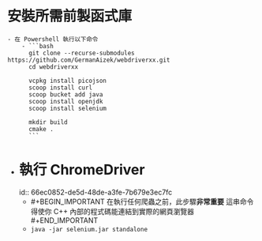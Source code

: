 # 安裝所需前製函式庫
	- 在 Powershell 執行以下命令
		- ```bash
		  git clone --recurse-submodules https://github.com/GermanAizek/webdriverxx.git
		  cd webdriverxx
		  
		  vcpkg install picojson
		  scoop install curl
		  scoop bucket add java
		  scoop install openjdk
		  scoop install selenium
		  
		  mkdir build
		  cmake .
		  ```
- # 執行 ChromeDriver
  id:: 66ec0852-de5d-48de-a3fe-7b679e3ec7fc
	- #+BEGIN_IMPORTANT
	  在執行任何爬蟲之前，此步驟**非常重要**
	  這串命令得使你 C++ 內部的程式碼能連結到實際的網頁瀏覽器
	  #+END_IMPORTANT
	- `java -jar selenium.jar standalone`